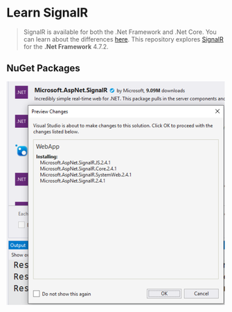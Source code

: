 # Learn SignalR

> SignalR is available for both the .Net Framework and .Net Core. You can learn about the differences [here](https://docs.microsoft.com/en-us/aspnet/core/signalr/version-differences?view=aspnetcore-3.0). This repository explores [SignalR](https://docs.microsoft.com/en-us/aspnet/signalr/overview/getting-started/tutorial-getting-started-with-signalr-and-mvc) for the **.Net Framework** 4.7.2.

## NuGet Packages

![](Nuget-SignalR.png)
